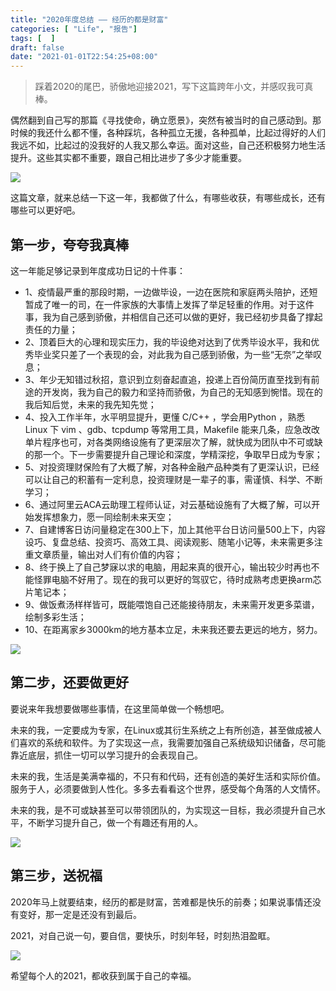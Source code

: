 ```yaml
---
title: "2020年度总结 —— 经历的都是财富"
categories: [ "Life", "报告"]
tags: [  ]
draft: false
date: "2021-01-01T22:54:25+08:00"
---
```



> 踩着2020的尾巴，骄傲地迎接2021，写下这篇跨年小文，并感叹我可真棒。

偶然翻到自己写的那篇《寻找使命，确立愿景》，突然有被当时的自己感动到。那时候的我还什么都不懂，各种踩坑，各种孤立无援，各种孤单，比起过得好的人们我远不如，比起过的没我好的人我又那么幸运。面对这些，自己还积极努力地生活提升。这些其实都不重要，跟自己相比进步了多少才能重要。

![](https://imagehost-cdn.frytea.com/images/2020/12/31/2020123119555090cbb3431fade65b.png)

这篇文章，就来总结一下这一年，我都做了什么，有哪些收获，有哪些成长，还有哪些可以更好吧。

## 第一步，夸夸我真棒

这一年能足够记录到年度成功日记的十件事：

- 1、疫情最严重的那段时期，一边做毕设，一边在医院和家庭两头陪护，还短暂成了唯一的司，在一件家族的大事情上发挥了举足轻重的作用。对于这件事，我为自己感到骄傲，并相信自己还可以做的更好，我已经初步具备了撑起责任的力量；
- 2、顶着巨大的心理和现实压力，我的毕设绝对达到了优秀毕设水平，我和优秀毕业奖只差了一个表现的会，对此我为自己感到骄傲，为一些“无奈”之举叹息；
- 3、年少无知错过秋招，意识到立刻奋起直追，投递上百份简历直至找到有前途的开发岗，我为自己的毅力和坚持而骄傲，为自己的无知感到惋惜。现在的我后知后觉，未来的我先知先觉；
- 4、投入工作半年，水平明显提升，更懂 C/C++ ，学会用Python ，熟悉 Linux 下 vim 、gdb、tcpdump 等常用工具，Makefile 能来几条，应急改改单片程序也可，对各类网络设施有了更深层次了解，就快成为团队中不可或缺的那一个。下一步需要提升自己理论和深度，学精深挖，争取早日成为专家；
- 5、对投资理财保险有了大概了解，对各种金融产品种类有了更深认识，已经可以让自己的积蓄有一定利息，投资理财是一辈子的事，需谨慎、科学、不断学习；
- 6、通过阿里云ACA云助理工程师认证，对云基础设施有了大概了解，可以开始发挥想象力，愿一同绘制未来天空；
- 7、自建博客日访问量稳定在300上下，加上其他平台日访问量500上下，内容设巧、复盘总结、投资巧、高效工具、阅读观影、随笔小记等，未来需更多注重文章质量，输出对人们有价值的内容；
- 8、终于换上了自己梦寐以求的电脑，用起来真的很开心，输出较少时再也不能怪罪电脑不好用了。现在的我可以更好的驾驭它，待时成熟考虑更换arm芯片笔记本；
- 9、做饭煮汤样样皆可，既能喂饱自己还能接待朋友，未来需开发更多菜谱，绘制多彩生活；
- 10、在距离家乡3000km的地方基本立足，未来我还要去更远的地方，努力。

![](https://imagehost-cdn.frytea.com/images/2020/12/31/20201231195726b8cef9c7f9af2ac5.png)

## 第二步，还要做更好

要说来年我想要做哪些事情，在这里简单做一个畅想吧。

未来的我，一定要成为专家，在Linux或其衍生系统之上有所创造，甚至做成被人们喜欢的系统和软件。为了实现这一点，我需要加强自己系统级知识储备，尽可能靠近底层，抓住一切可以学习提升的会表现自己。

未来的我，生活是美满幸福的，不只有和代码，还有创造的美好生活和实际价值。服务于人，必须要做到人性化。多多去看看这个世界，感受每个角落的人文情怀。

未来的我，是不可或缺甚至可以带领团队的，为实现这一目标，我必须提升自己水平，不断学习提升自己，做一个有趣还有用的人。

![](https://imagehost-cdn.frytea.com/images/2020/12/31/20201231195751bffe2c82687841b7.png)

## 第三步，送祝福

2020年马上就要结束，经历的都是财富，苦难都是快乐的前奏；如果说事情还没有变好，那一定是还没有到最后。

2021，对自己说一句，要自信，要快乐，时刻年轻，时刻热泪盈眶。

![](https://imagehost-cdn.frytea.com/images/2020/12/31/20201231195925798bebea71c15cdc.png)

希望每个人的2021，都收获到属于自己的幸福。
